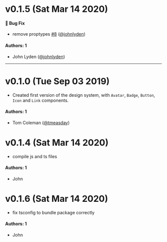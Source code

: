 # v0.1.5 (Sat Mar 14 2020)

#### 🐛 Bug Fix

- remove proptypes [#8](https://github.com/johnlyden/learnstorybook-design-system/pull/8) ([@johnlyden](https://github.com/johnlyden))

#### Authors: 1

- John Lyden ([@johnlyden](https://github.com/johnlyden))

---

# v0.1.0 (Tue Sep 03 2019)

- Created first version of the design system, with `Avatar`, `Badge`, `Button`, `Icon` and `Link` components.

#### Authors: 1

- Tom Coleman ([@tmeasday](https://github.com/tmeasday))

# v0.1.4 (Sat Mar 14 2020)

- compile js and ts files

#### Authors: 1

- John

# v0.1.6 (Sat Mar 14 2020)

- fix tsconfig to bundle package correctly

#### Authors: 1

- John
